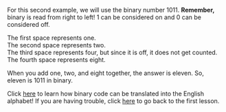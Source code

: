 For this second example, we will use the binary number 1011. 
__Remember,__ binary is read from right to left!
1 can be considered on and 0 can be considered off.  

The first space represents one.  
The second space represents two.  
The third space represents four, but since it is off, it does not get counted.  
The fourth space represents eight. 

When you add one, two, and eight together, the answer is eleven. So, eleven is 1011 in binary. 

Click [here](alphabet.md) to learn how binary code can be translated into the English alphabet!
If you are having trouble, click [here](start.md) to go back to the first lesson.  

